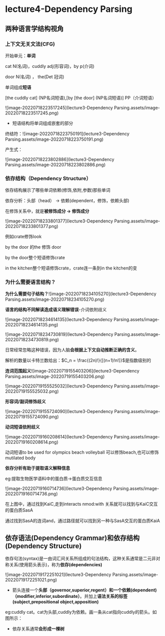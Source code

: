 # lecture4-Dependency Parsing

## 两种语言学结构视角

### 上下文无关文法(CFG)

开始单元：**单词**

cat N(名词)，cuddly adj(形容词)，by p(介词)

door N(名词) ， the(Det 冠词)



单词组成**短语**

[the cuddly cat] (NP名词短语),[by [the door] (NP名词短语)] PP（介词短语）

![image-20220718223517245](lecture3-Dependency Parsing.assets/image-20220718223517245.png)





- 短语结构将单词组成嵌套的部分

终结符：![image-20220718223750191](lecture3-Dependency Parsing.assets/image-20220718223750191.png)

产生式：

![image-20220718223802886](lecture3-Dependency Parsing.assets/image-20220718223802886.png)

### 依存结构（Dependency Structure）

依存结构展示了哪些单词依赖(修饰,依附,参数)那些单词

依存分析：头部（head） -> 依赖(dependent，修饰，依赖头部)

在修饰关系中，就是**被修饰成分 -> 修饰成分**

![image-20220718233801377](lecture3-Dependency Parsing.assets/image-20220718233801377.png)

例如crate修饰look

by the door 的the 修饰 door

by the door整个短语修饰crate

in the kitchen整个短语修饰crate，crate连一条到in the kitchen的变

### 为什么需要语言结构？

**为什么需要句子结构？**![image-20220718234105270](lecture3-Dependency Parsing.assets/image-20220718234105270.png)

**语言的结构不同解读造成语义理解错误**-介词依附歧义

![image-20220718234614135](lecture3-Dependency Parsing.assets/image-20220718234614135.png)

![image-20220718234730819](lecture3-Dependency Parsing.assets/image-20220718234730819.png)

日常经常忽略这种错误，因为人脑**会根据上下文自动推断正确的含义**。

解析的数量以卡特兰数给出：$C_n = \frac{(2n)!}{[(n+1)!n!]}$是指数级别的

**连词范围起义**![image-20220719155403206](lecture3-Dependency Parsing.assets/image-20220719155403206.png)

![image-20220719155525032](lecture3-Dependency Parsing.assets/image-20220719155525032.png)

**形容词/副词修饰歧义**

![image-20220719155724090](lecture3-Dependency Parsing.assets/image-20220719155724090.png)

**动词短语依附歧义**

![image-20220719160208614](lecture3-Dependency Parsing.assets/image-20220719160208614.png)

动词短语to be used for olympics beach volleyball 可以修饰beach,也可以修饰mutilated body

**依存分析有助于提取语义解释信息**

eg:提取生物医学语料中的蛋白质->蛋白质交互信息

![image-20220719160714736](lecture3-Dependency Parsing.assets/image-20220719160714736.png)

在上图中，通过找到KaiC,走到interacts nmod:with 关系就可以找到与KaiC交互的蛋白质SasA

通过找到SasA的连词and，通过路径就可以找到另一种与SasA交互的蛋白质KaiA

## 依存语法(Dependency Grammar)和依存结构(Dependency Structure)

依存句法(syntax)是一由词汇间关系所组成的句法结构，这种关系通常是二元非对称关系(使用箭头表示)，称为**依存(dependencies)**

![image-20220719172251021](lecture3-Dependency Parsing.assets/image-20220719172251021.png)

- 箭头连接一个**头部（governor,superior,regent）**和一个**依赖(dependent)（modifier,inferior,subordinate）**。并加上**语法关系的标签(subject,prepositional object,apposition)**

eg:cuddly cat。cat为头部,cuddly为依赖。画一条从cat指向cuddly的箭头。如图所示：

- 依存关系通常**会形成一棵树**

